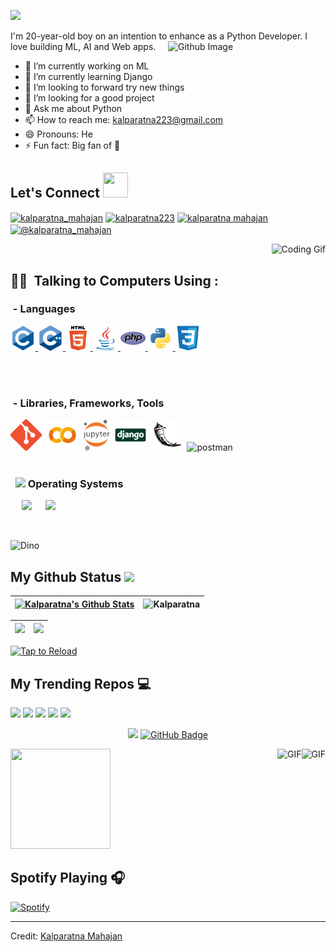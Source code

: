 <a href="https://github.com/DenverCoder1/readme-typing-svg"><img src="https://readme-typing-svg.herokuapp.com?font=Time+New+Roman&color=cyan&size=25&center=true&vCenter=true&width=600&height=100&lines=Kalparatna+Mahajan..&hearts;++;Self-taught+Python-Developer,;Computer+Science+Student,;CTF+Newbie,;Active+Learner/Researcher,;Love+to+learn+new+stuffs..<3"></a>

<!--<img src="https://github.com/sourabmaity/sourabmaity/blob/main/header_.png" > -->

I'm 20-year-old boy on an intention to enhance as a Python Developer. I love building ML, AI and Web apps.
<img width="50%" align="right" alt="Github Image" src="https://raw.githubusercontent.com/onimur/.github/master/.resources/git-header.svg" />
- 🔭 I’m currently working on ML
- 🌱 I’m currently learning Django
- 👯 I’m looking to forward try new things
- 🤔 I’m looking for a good project
- 💬 Ask me about Python
- 📫 How to reach me: [kalparatna223@gmail.com](mailto:kalparatna223@gmail.com)
- 😄 Pronouns: He
- ⚡ Fun fact: Big fan of 🌈


## Let's Connect <img src="https://github.com/sourabmaity/sourabmaity/blob/main/assets/logo/socials.png" width=40 height=40 /> 

<p align="left">
<a href="https://www.linkedin.com/in/kalparatna-mahajan-72b45225b" target="blank"><img align="center" src="https://raw.githubusercontent.com/rahuldkjain/github-profile-readme-generator/master/src/images/icons/Social/linked-in-alt.svg" alt="kalparatna_mahajan" height="30" width="40" /></a>
<a href="https://codesandbox.com/kalparatna223" target="blank"><img align="center" src="https://raw.githubusercontent.com/rahuldkjain/github-profile-readme-generator/master/src/images/icons/Social/codesandbox.svg" alt="kalparatna223" height="30" width="40" /></a>
<a href="https://www.facebook.com/bhausaheb.mahajan.353" target="blank"><img align="center" src="https://raw.githubusercontent.com/rahuldkjain/github-profile-readme-generator/master/src/images/icons/Social/facebook.svg" alt="kalparatna mahajan" height="30" width="40" /></a>
<a href="https://instagram.com/kalparatna_mahajan?igshid=YmMyMTA2M2Y=" target="blank"><img align="center" src="https://raw.githubusercontent.com/rahuldkjain/github-profile-readme-generator/master/src/images/icons/Social/instagram.svg" alt="@kalparatna_mahajan" height="30" width="40" /></a>
</p>

<img alt="Coding Gif" src="https://github.com/sourabmaity/sourabmaity/blob/main/assets/gif.gif" height="200" align="right"/>&nbsp;
 <br/>
 
## 👨‍💻 &nbsp;Talking to Computers Using :

### &nbsp;- Languages

<p align="left">
    <a href="https://www.cprogramming.com/" target="_blank" rel="noreferrer">
        <img src="https://raw.githubusercontent.com/devicons/devicon/master/icons/c/c-original.svg" alt="c" width="40" height="40"/>
    </a>
    <a href="https://www.w3schools.com/cpp/" target="_blank" rel="noreferrer">
        <img src="https://raw.githubusercontent.com/devicons/devicon/master/icons/cplusplus/cplusplus-original.svg" alt="cplusplus" width="40" height="40"/>
    </a>
    <a href="https://www.w3.org/html/" target="_blank" rel="noreferrer">
        <img src="https://raw.githubusercontent.com/devicons/devicon/master/icons/html5/html5-original-wordmark.svg" alt="html5" width="40" height="40"/>
    </a>
    <a href="https://www.java.com" target="_blank" rel="noreferrer">
        <img src="https://raw.githubusercontent.com/devicons/devicon/master/icons/java/java-original.svg" alt="java" width="40" height="40"/>
    </a>
    <a href="https://www.php.net" target="_blank" rel="noreferrer">
        <img src="https://raw.githubusercontent.com/devicons/devicon/master/icons/php/php-original.svg" alt="php" width="40" height="40"/>
    </a>
    <a href="https://www.python.net" target="_blank" rel="noreferrer">
        <img src="https://raw.githubusercontent.com/devicons/devicon/master/icons/python/python-original.svg" alt="python" width="40" height="40"/>
    </a>
    <a href="https://developer.mozilla.org/en-US/docs/Web/CSS" target="_blank" rel="noreferrer">
        <img src="https://raw.githubusercontent.com/devicons/devicon/master/icons/css3/css3-original.svg" alt="css" width="40" height="40"/>
    </a>
</p>
<br>
<br>

### &nbsp;- Libraries, Frameworks, Tools  



<img src='https://github.com/saumya66/saumya66/blob/main/assets/logo/git.png' height='50'/>&nbsp;
<img src='https://github.com/saumya66/saumya66/blob/main/assets/logo/colab.png' height='50'/>&nbsp;
<img src='https://github.com/saumya66/saumya66/blob/main/assets/logo/jupy.png' height='50'/>&nbsp;
<img src='https://raw.githubusercontent.com/devicons/devicon/master/icons/django/django-original.svg' alt='django' height='50'/>&nbsp;
<img src='https://raw.githubusercontent.com/devicons/devicon/master/icons/flask/flask-original.svg' alt='flask' height='50'/>&nbsp;
<img src='https://www.vectorlogo.zone/logos/getpostman/getpostman-icon.svg' alt='postman' height='50'/>
<br>
<br>
 ### &nbsp;<picture> <img src = "https://github.com/7oSkaaa/7oSkaaa/blob/main/Images/OS.gif?raw=true" width = 50px>  </picture> Operating Systems
 
<p align="center">

  &emsp;
    <a href="#"><img src="https://img.shields.io/badge/Ubuntu-E95420?style=plastic&logo=ubuntu&logoColor=white"></a>
  &emsp;
    <a href="#"><img src="https://img.shields.io/badge/Windows-0078D6?style=plastic&logo=windows&logoColor=white"></a>
</p>

<br> 



![Dino](https://github.com/sourabmaity/sourabmaity/blob/main/dino.gif)

## My Github Status <img src="https://media.giphy.com/media/iY8CRBdQXODJSCERIr/giphy.gif" width="50px">

| <a href="https://github.com/anuraghazra/github-readme-stats"><img alt="Kalparatna's Github Stats" src="https://github-readme-stats.vercel.app/api?username=Kalparatna&show_icons=true&count_private=true&locale=en&theme=tokyonight&layout=compact" height="230px"/></a> | <img src="https://github-readme-stats.vercel.app/api/top-langs?username=Kalparatna&langs_count=10&show_icons=true&locale=en&theme=tokyonight" alt="Kalparatna" height="230px"/> |
| --- | --- |

| <img src="https://github-readme-streak-stats.herokuapp.com/?user=Kalparatna" height="230px"/> | <img src="https://readme-jokes.vercel.app/api" height="230px"/> |
| --- | --- |


[![Tap to Reload](https://metrics.lecoq.io/sourabmaity?template=classic&base.header=0&base.metadata=0&isocalendar=1&languages=1&people=1&isocalendar.duration=half-year&languages.limit=8&languages.sections=most-used&languages.colors=github&languages.threshold=0%25&languages.indepth=false&languages.recent.load=300&languages.recent.days=14&people.limit=24&people.size=28&people.types=followers%2C%20following&people.identicons=false&people.shuffle=false&config.timezone=Asia%2FCalcutta)](https://www.github.com/Kalparatna)

</details>



<!--END_SECTION:activity-->

## My Trending Repos 💻

[![](https://github-readme-stats.vercel.app/api/pin/?username=Kalparatna&repo=IPL-Team-Predictor-Web-Application&&bg_color=45,fc00ff,00dbde&title_color=fff&text_color=fff)](https://github.com/Kalparatna/IPL-Team-Predictor-Web-Application)
[![](https://github-readme-stats.vercel.app/api/pin/?username=Kalparatna&repo=GlobalSpeak&&bg_color=45,fc00ff,00dbde&title_color=fff&text_color=fff)](https://github.com/Kalparatna/GlobalSpeak)
[![](https://github-readme-stats.vercel.app/api/pin/?username=Kalparatna&repo=CCTV-Surveillance&bg_color=45,fc00ff,00dbde&title_color=fff&text_color=fff)](https://github.com/Kalparatna/CCTV-Surveillance)
[![](https://github-readme-stats.vercel.app/api/pin/?username=Kalparatna&repo=Flask-Todo-Webapp&bg_color=45,fc00ff,00dbde&title_color=fff&text_color=fff)](https://github.com/Kalparatna/Flask-Todo-Webapp)
[![](https://github-readme-stats.vercel.app/api/pin/?username=Kalparatna&repo=RoboSpeaker&bg_color=45,fc00ff,00dbde&title_color=fff&text_color=fff)](https://github.com/Kalparatna/RoboSpeaker)


<p align='center'><img src='https://visitor-badge.laobi.icu/badge?page_id=Kalparatna'> <a href="https://github.com/Kalparatna?tab=followers"><img src="https://img.shields.io/github/followers/Kalparatna?label=Followers&style=social" alt="GitHub Badge"></a>
</p>
<img align="right" alt="GIF" height="160px" src="https://octodex.github.com/images/daftpunktocat-thomas.gif" />
<img src="https://octodex.github.com/images/daftpunktocat-guy.gif" height="160px" width="160px"> 

<img align="right" alt="GIF" height="170px" src="https://media.giphy.com/media/J5B1Y8QZnzXXbLQIBu/giphy.gif" />

## Spotify Playing 🎧



[![Spotify](https://novatorem2-alpha.vercel.app/api/spotify)](https://open.spotify.com/user/31yhhonqekbyboorcnvzhst7i5iy)


------


Credit: [Kalparatna Mahajan](https://github.com/Kalparatna)
